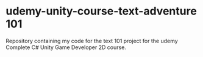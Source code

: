 # udemy-unity-course-text-adventure 101
 Repository containing my code for the text 101 project for the udemy Complete C# Unity Game Developer 2D course.
